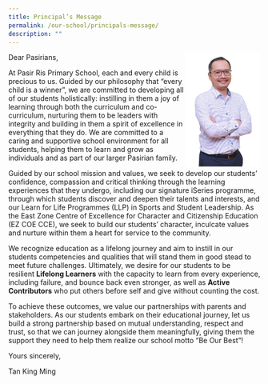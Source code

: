 ```yaml
---
title: Principal’s Message
permalink: /our-school/principals-message/
description: ""
---
```



Dear Pasirians,                 <img src="/images/Tan King Ming.png" style="width:30%" align = "right">

At Pasir Ris Primary School, each and every child is precious to us. Guided by our philosophy that “every child is a winner”, we are committed to developing all of our students holistically: instilling in them a joy of learning through both the curriculum and co-curriculum, nurturing them to be leaders with integrity and building in them a spirit of excellence in everything that they do. We are committed to a caring and supportive school environment for all students, helping them to learn and grow as individuals and as part of our larger Pasirian family.

Guided by our school mission and values, we seek to develop our students’ confidence, compassion and critical thinking through the learning experiences that they undergo, including our signature iSeries programme, through which students discover and deepen their talents and interests, and our Learn for Life Programmes (LLP) in Sports and Student Leadership. As the East Zone Centre of Excellence for Character and Citizenship Education (EZ COE CCE), we seek to build our students’ character, inculcate values and nurture within them a heart for service to the community.

We recognize education as a lifelong journey and aim to instill in our students competencies and qualities that will stand them in good stead to meet future challenges. Ultimately, we desire for our students to be resilient **Lifelong Learners** with the capacity to learn from every experience, including failure, and bounce back even stronger, as well as **Active Contributors** who put others before self and give without counting the cost.

To achieve these outcomes, we value our partnerships with parents and stakeholders. As our students embark on their educational journey, let us build a strong partnership based on mutual understanding, respect and trust, so that we can journey alongside them meaningfully, giving them the support they need to help them realize our school motto “Be Our Best”!

Yours sincerely,

Tan King Ming